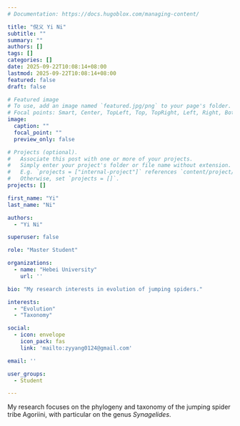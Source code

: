 ```yaml
---
# Documentation: https://docs.hugoblox.com/managing-content/

title: "倪义 Yi Ni"
subtitle: ""
summary: ""
authors: []
tags: []
categories: []
date: 2025-09-22T10:08:14+08:00
lastmod: 2025-09-22T10:08:14+08:00
featured: false
draft: false

# Featured image
# To use, add an image named `featured.jpg/png` to your page's folder.
# Focal points: Smart, Center, TopLeft, Top, TopRight, Left, Right, BottomLeft, Bottom, BottomRight.
image:
  caption: ""
  focal_point: ""
  preview_only: false

# Projects (optional).
#   Associate this post with one or more of your projects.
#   Simply enter your project's folder or file name without extension.
#   E.g. `projects = ["internal-project"]` references `content/project/deep-learning/index.md`.
#   Otherwise, set `projects = []`.
projects: []

first_name: "Yi"
last_name: "Ni"

authors:
  - "Yi Ni"

superuser: false

role: "Master Student"

organizations:
  - name: "Hebei University"
    url: ''

bio: "My research interests in evolution of jumping spiders."

interests:
  - "Evolution"
  - "Taxonomy"

social:
  - icon: envelope
    icon_pack: fas
    link: 'mailto:zyyang0124@gmail.com'

email: ''

user_groups:
  - Student

---
```


My research focuses on the phylogeny and taxonomy of the jumping spider tribe Agoriini, with particular on the genus *Synagelides*.
